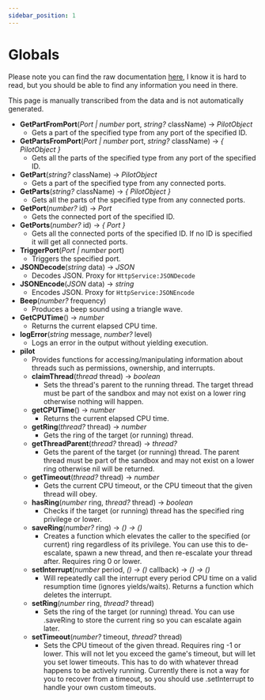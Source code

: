 ```yaml
---
sidebar_position: 1
---
```


# Globals

Please note you can find the raw documentation [here](https://github.com/ArvidSilverlock/Pilot.lua-Luau-LSP/blob/master/.lune/generate/documentation.json), I know it is hard to read, but you should be able to find any information you need in there.

This page is manually transcribed from the data and is not automatically generated.

- **GetPartFromPort**(_Port | number_ port, _string?_ className) → _PilotObject_
  - Gets a part of the specified type from any port of the specified ID.
- **GetPartsFromPort**(_Port | number_ port, _string?_ className) → _\{ PilotObject }_
  - Gets all the parts of the specified type from any port of the specified ID.
- **GetPart**(_string?_ className) → _PilotObject_
  - Gets a part of the specified type from any connected ports.
- **GetParts**(_string?_ className) → _\{ PilotObject }_
  - Gets all the parts of the specified type from any connected ports.
- **GetPort**(_number?_ id) → _Port_
  - Gets the connected port of the specified ID.
- **GetPorts**(_number?_ id) → _\{ Port }_
  - Gets all the connected ports of the specified ID. If no ID is specified it will get all connected ports.
- **TriggerPort**(_Port | number_ port)
  - Triggers the specified port.
- **JSONDecode**(_string_ data) → _JSON_
  - Decodes JSON. Proxy for `HttpService:JSONDecode`
- **JSONEncode**(_JSON_ data) → _string_
  - Encodes JSON. Proxy for `HttpService:JSONEncode`
- **Beep**(_number?_ frequency)
  - Produces a beep sound using a triangle wave.
- **GetCPUTime**() → _number_
  - Returns the current elapsed CPU time.
- **logError**(_string_ message, _number?_ level)
  - Logs an error in the output without yielding execution.
- **pilot**
  - Provides functions for accessing/manipulating information about threads such as permissions, ownership, and interrupts.
  - **claimThread**(_thread_ thread) → _boolean_
    - Sets the thread's parent to the running thread. The target thread must be part of the sandbox and may not exist on a lower ring otherwise nothing will happen.
  - **getCPUTime**() → _number_
    - Returns the current elapsed CPU time.
  - **getRing**(_thread?_ thread) → _number_
    - Gets the ring of the target (or running) thread.
  - **getThreadParent**(_thread?_ thread) → _thread?_
    - Gets the parent of the target (or running) thread. The parent thread must be part of the sandbox and may not exist on a lower ring otherwise nil will be returned.
  - **getTimeout**(_thread?_ thread) → _number_
    - Gets the current CPU timeout, or the CPU timeout that the given thread will obey.
  - **hasRing**(_number_ ring, _thread?_ thread) → _boolean_
    - Checks if the target (or running) thread has the specified ring privilege or lower.
  - **saveRing**(_number?_ ring) → _() → ()_
    - Creates a function which elevates the caller to the specified (or current) ring regardless of its privilege. You can use this to de-escalate, spawn a new thread, and then re-escalate your thread after. Requires ring 0 or lower.
  - **setInterrupt**(_number_ period, _() → ()_ callback) → _() → ()_
    - Will repeatedly call the interrupt every period CPU time on a valid resumption time (ignores yields/waits). Returns a function which deletes the interrupt.
  - **setRing**(_number_ ring, _thread?_ thread)
    - Sets the ring of the target (or running) thread. You can use .saveRing to store the current ring so you can escalate again later.
  - **setTimeout**(_number?_ timeout, _thread?_ thread)
    - Sets the CPU timeout of the given thread. Requires ring -1 or lower. This will not let you exceed the game's timeout, but will let you set lower timeouts. This has to do with whatever thread happens to be actively running. Currently there is not a way for you to recover from a timeout, so you should use .setInterrupt to handle your own custom timeouts.
